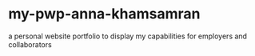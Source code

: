# my-pwp-anna-khamsamran
a personal website portfolio to display my capabilities for employers and collaborators
